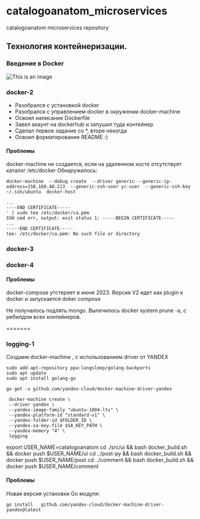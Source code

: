 # catalogoanatom_microservices
catalogoanatom microservices repository
## Технология контейнеризации.
### Введение в Docker
![This is an image](https://www.docker.com/wp-content/uploads/2021/09/Moby-run.png)

### docker-2
- Разобрался с установкой docker
- Разобрался с управлением docker в окружении docker-machine
- Освоил написание Dockerfile
- Завел акаунт на  dockerhub и  запушил туда контейнер
- Сделал первое задание со *, вторе некогда
- Освоил форматирование README :)

#### Проблемы
docker-machine не создается, если на удаленном хосте отсутствует каталог /etc/docker
Обнаружилось:
```
docker-machine  --debug create  --driver generic --generic-ip-address=158.160.40.213  --generic-ssh-user yc-user  --generic-ssh-key ~/.ssh/ubuntu  docker-host

...
----END CERTIFICATE-----
' | sudo tee /etc/docker/ca.pem
SSH cmd err, output: exit status 1: -----BEGIN CERTIFICATE-----
...
-----END CERTIFICATE-----
tee: /etc/docker/ca.pem: No such file or directory
```
### docker-3

### docker-4

#### Проблемы
docker-compose  утстереет в июне 2023. Версия V2  идет как plugin к docker и запускается
doker compose

Не получалось подлять mongo. Вылечилось  docker system prune -a, с ребилдом всех контейнеров.


=======

### logging-1
Создаем docker-machine ,  с использованием driver от YANDEX
```
sudo add-apt-repository ppa:longsleep/golang-backports
sudo apt update
sudo apt install golang-go
```

```
go get -u github.com/yandex-cloud/docker-machine-driver-yandex
```



```
 docker-machine create \
 --driver yandex \
 --yandex-image-family "ubuntu-1804-lts" \
 --yandex-platform-id "standard-v1" \
 --yandex-folder-id $FOLDER_ID \
 --yandex-sa-key-file $SA_KEY_PATH \
 --yandex-memory "4" \
 logging
```



export USER_NAME=catalogoanatom
cd ./src/ui && bash docker_build.sh && docker push $USER_NAME/ui
cd ../post-py && bash docker_build.sh && docker push $USER_NAME/post
cd ../comment && bash docker_build.sh && docker push $USER_NAME/comment


#### Проблемы
Новая версия установки  Go модуля:
```
go install   github.com/yandex-cloud/docker-machine-driver-yandex@latest
```
